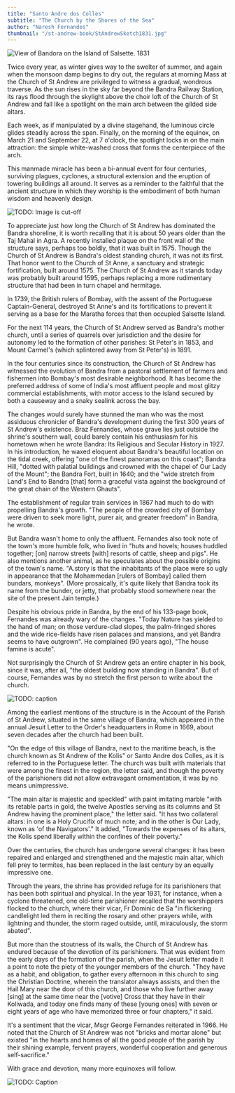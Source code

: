 ```yaml
---
title: "Santo Andre dos Colles"
subtitle: "The Church by the Shores of the Sea"
author: "Naresh Fernandes"
thumbnail: "/st-andrew-book/StAndrewSketch1831.jpg"
---
```


![View of Bandora on the Island of Salsette. 1831](StAndrewSketch1831.jpg)

Twice every year, as winter gives way to the swelter of summer, and again when
the monsoon damp begins to dry out, the regulars at morning Mass at the Church
of St Andrew are privileged to witness a gradual, wondrous traverse.
As the sun rises in the sky far beyond the Bandra Railway Station, its rays
flood through the skylight above the choir loft of the Church of
St Andrew and fall like a spotlight on the main arch between the gilded side
altars.

Each week, as if manipulated by a divine stagehand, the luminous circle glides
steadily across the span. Finally, on the morning of the equinox, on March 21
and September 22, at 7 o'clock, the spotlight locks in on the main attraction:
the simple white-washed cross that forms the centerpiece of the arch.

This manmade miracle has been a bi-annual event for four centuries, surviving
plagues, cyclones, a structural extension and the eruption of towering buildings
all around. It serves as a reminder to the faithful that the ancient structure
in which they worship is the embodiment of both human wisdom and heavenly
design.

![TODO: Image is cut-off](GynelleSACPorch.jpg)

To appreciate just how long the Church of St Andrew has
dominated the Bandra shoreline, it is worth recalling that it is about 50 years
older than the Taj Mahal in Agra. A recently installed plaque on the front wall
of the structure says, perhaps too boldly, that it was built in 1575. Though the
Church of St Andrew is Bandra's oldest standing church, it was not its first.
That honor went to the Church of St Anne, a sanctuary and strategic
fortification, built around 1575. The Church of St Andrew as it stands today was
probably built around 1595,
perhaps replacing a more rudimentary structure that had been in turn chapel and
hermitage.

In 1739, the British rulers of Bombay, with the assent of the Portuguese
Captain-General, destroyed St Anne's and its fortifications to prevent it
serving as a base for the Maratha forces that then
occupied Salsette Island.

For the next 114 years, the Church of St Andrew served as Bandra's mother
church, until a series of quarrels over jurisdiction and the desire for autonomy
led to the formation of other parishes:
St Peter's in 1853, and Mount Carmel's (which splintered away from
St Peter's) in 1891.

In the four centuries since its construction, the Church of
St Andrew has witnessed the evolution of Bandra from a pastoral settlement of
farmers and fishermen into Bombay's most desirable neighborhood. It has become
the preferred address of some of India's most affluent people and most glitzy
commercial establishments, with motor access to the island secured by both a
causeway and a snaky sealink across the bay.

The changes would surely have stunned the man who was the most assiduous
chronicler of Bandra's development during the first 300 years of St Andrew's
existence. Braz Fernandes, whose grave lies just outside the shrine's southern
wall, could barely contain his enthusiasm for his hometown when he wrote Bandra:
Its Religious and Secular History in 1927. In his introduction, he waxed
eloquent about Bandra's beautiful location on the tidal creek, offering "one of
the finest panoramas on this coast"; Bandra Hill, "dotted with palatial
buildings and crowned with the chapel of Our Lady of the Mount"; the Bandra
Fort, built in 1640; and the "wide stretch from Land's End to Bandra \[that\]
form a graceful vista against the background of the great chain of the Western
Ghauts".

The establishment of regular train services in 1867 had much to do with
propelling Bandra's growth. "The people of the crowded city of Bombay were
driven to seek more light, purer air, and greater freedom" in Bandra, he wrote.

But Bandra wasn't home to only the affluent. Fernandes also took note of the
town's more humble folk, who lived in "huts and hovels; houses huddled together;
\[on\] narrow streets \[with\] resorts of cattle, sheep and pigs". He also
mentions another animal, as he speculates about the possible origins of the
town's name. "A.story is that the inhabitants of the place were so ugly in
appearance that the Mohammedan \[rulers of Bombay\] called them bundars,
monkeys". (More prosaically, it's quite likely that Bandra took its name from
the bunder, or jetty, that probably stood somewhere near the site of the present
Jain temple.)

Despite his obvious pride in Bandra, by the end of his 133-page book, Fernandes
was already wary of the changes. "Today Nature has yielded to the hand of man;
on those verdure-clad slopes, the palm-fringed shores and the wide rice-fields
have risen palaces and mansions, and yet Bandra seems to have outgrown". He
complained (90 years ago), "The house famine is acute".

Not surprisingly the Church of St Andrew gets an entire chapter in his book,
since it was, after all, "the oldest building now standing in Bandra". But of
course, Fernandes was by no stretch the first person to write about the church.

![TODO: caption](StAndrewsCADVikasEdit.jpg)

Among the earliest mentions of the structure is in the Account of the Parish of
St Andrew, situated in the same village of Bandra, which appeared in the annual
Jesuit Letter to the Order's headquarters in Rome in 1669, about seven decades
after the church had been built.


"On the edge of this village of Bandra, next to the maritime beach, is the
church known as St Andrew of the Kolis" or Santo Andre dos Colles, as it is
referred to in the Portuguese letter. The church was built with materials that
were among the finest in the region, the letter said, and though the poverty of
the parishioners did not allow extravagant ornamentation, it was by no means
unimpressive.


"The main altar is majestic and speckled" with paint imitating marble "with its
retable parts in gold, the twelve Apostles serving as its columns and St Andrew
having the prominent place," the letter said. "It has two collateral altars: in
one is a Holy Crucifix of much note; and in the other is Our Lady, known as 'of
the Navigators'." It added, "Towards the expenses of its altars, the Kolis spend
liberally within the confines of their poverty."


Over the centuries, the church has undergone several changes: it has been
repaired and enlarged and strengthened and the majestic main altar, which fell
prey to termites, has been replaced in the last century by an equally impressive
one.


Through the years, the shrine has provided refuge for its parishioners that has
been both spiritual and physical. In the year 1931, for instance, when a cyclone
threatened, one old-time parishioner recalled that the worshippers flocked to
the church, where their vicar, Fr Dominic de Sa "in flickering candlelight led
them in reciting the rosary and other prayers while, with lightning and thunder,
the storm raged outside, until, miraculously, the storm abated".


But more than the stoutness of its walls, the Church of St Andrew has endured
because of the devotion of its parishioners. That was evident from the early
days of the formation of the parish, when the Jesuit letter made it a point to
note the piety of the younger members of the church. "They have as a habit, and
obligation, to gather every afternoon in this church to sing the Christian
Doctrine, wherein the translator always assists, and then the Hail Mary near the
door of this church, and those who live further away \[sing\] at the same time
near the \[votive\] Cross that they have in their Koliwada, and today one finds
many of these \[young ones\] with seven or eight years of age who have memorized
three or four chapters," it said.


It's a sentiment that the vicar, Msgr George Fernandes reiterated in 1966. He
noted that the Church of St Andrew was not "bricks and mortar alone" but existed
"in the hearts and homes of all the good people of the parish by their shining
example, fervent prayers, wonderful cooperation and generous self-sacrifice."

With grace and devotion, many more equinoxes will follow.

![TODO: Caption](STAndrews.jpg)

